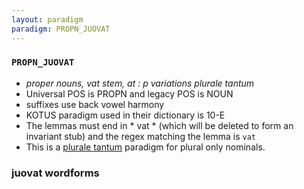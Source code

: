 ```yaml
---
layout: paradigm
paradigm: PROPN_JUOVAT
---
```

### ` PROPN_JUOVAT `

* _proper nouns, vat stem, at : p variations plurale tantum_
* Universal POS is PROPN and legacy POS is NOUN
* suffixes use back vowel harmony
* KOTUS paradigm used in their dictionary is 10-E
* The lemmas must end in * vat * (which will be deleted to form an invariant stub) and the regex matching the lemma is ` vat `
* This is a [plurale tantum](https://en.wikipedia.org/wiki/Plurale_tantum) paradigm for plural only nominals.

### juovat wordforms


